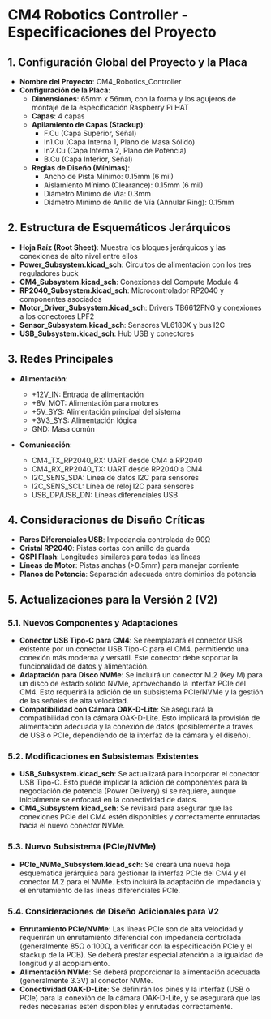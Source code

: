 # CM4 Robotics Controller - Especificaciones del Proyecto

## 1. Configuración Global del Proyecto y la Placa
* **Nombre del Proyecto**: CM4_Robotics_Controller
* **Configuración de la Placa**:
  * **Dimensiones**: 65mm x 56mm, con la forma y los agujeros de montaje de la especificación Raspberry Pi HAT
  * **Capas**: 4 capas
  * **Apilamiento de Capas (Stackup)**:
    * F.Cu (Capa Superior, Señal)
    * In1.Cu (Capa Interna 1, Plano de Masa Sólido)
    * In2.Cu (Capa Interna 2, Plano de Potencia)
    * B.Cu (Capa Inferior, Señal)
  * **Reglas de Diseño (Mínimas)**:
    * Ancho de Pista Mínimo: 0.15mm (6 mil)
    * Aislamiento Mínimo (Clearance): 0.15mm (6 mil)
    * Diámetro Mínimo de Vía: 0.3mm
    * Diámetro Mínimo de Anillo de Vía (Annular Ring): 0.15mm

## 2. Estructura de Esquemáticos Jerárquicos
* **Hoja Raíz (Root Sheet)**: Muestra los bloques jerárquicos y las conexiones de alto nivel entre ellos
* **Power_Subsystem.kicad_sch**: Circuitos de alimentación con los tres reguladores buck
* **CM4_Subsystem.kicad_sch**: Conexiones del Compute Module 4
* **RP2040_Subsystem.kicad_sch**: Microcontrolador RP2040 y componentes asociados
* **Motor_Driver_Subsystem.kicad_sch**: Drivers TB6612FNG y conexiones a los conectores LPF2
* **Sensor_Subsystem.kicad_sch**: Sensores VL6180X y bus I2C
* **USB_Subsystem.kicad_sch**: Hub USB y conectores

## 3. Redes Principales
* **Alimentación**:
  * +12V_IN: Entrada de alimentación
  * +8V_MOT: Alimentación para motores
  * +5V_SYS: Alimentación principal del sistema
  * +3V3_SYS: Alimentación lógica
  * GND: Masa común

* **Comunicación**:
  * CM4_TX_RP2040_RX: UART desde CM4 a RP2040
  * CM4_RX_RP2040_TX: UART desde RP2040 a CM4
  * I2C_SENS_SDA: Línea de datos I2C para sensores
  * I2C_SENS_SCL: Línea de reloj I2C para sensores
  * USB_DP/USB_DN: Líneas diferenciales USB

## 4. Consideraciones de Diseño Críticas
* **Pares Diferenciales USB**: Impedancia controlada de 90Ω
* **Cristal RP2040**: Pistas cortas con anillo de guarda
* **QSPI Flash**: Longitudes similares para todas las líneas
* **Líneas de Motor**: Pistas anchas (>0.5mm) para manejar corriente
* **Planos de Potencia**: Separación adecuada entre dominios de potencia



## 5. Actualizaciones para la Versión 2 (V2)

### 5.1. Nuevos Componentes y Adaptaciones

*   **Conector USB Tipo-C para CM4**: Se reemplazará el conector USB existente por un conector USB Tipo-C para el CM4, permitiendo una conexión más moderna y versátil. Este conector debe soportar la funcionalidad de datos y alimentación.
*   **Adaptación para Disco NVMe**: Se incluirá un conector M.2 (Key M) para un disco de estado sólido NVMe, aprovechando la interfaz PCIe del CM4. Esto requerirá la adición de un subsistema PCIe/NVMe y la gestión de las señales de alta velocidad.
*   **Compatibilidad con Cámara OAK-D-Lite**: Se asegurará la compatibilidad con la cámara OAK-D-Lite. Esto implicará la provisión de alimentación adecuada y la conexión de datos (posiblemente a través de USB o PCIe, dependiendo de la interfaz de la cámara y el diseño).

### 5.2. Modificaciones en Subsistemas Existentes

*   **USB_Subsystem.kicad_sch**: Se actualizará para incorporar el conector USB Tipo-C. Esto puede implicar la adición de componentes para la negociación de potencia (Power Delivery) si se requiere, aunque inicialmente se enfocará en la conectividad de datos.
*   **CM4_Subsystem.kicad_sch**: Se revisará para asegurar que las conexiones PCIe del CM4 estén disponibles y correctamente enrutadas hacia el nuevo conector NVMe.

### 5.3. Nuevo Subsistema (PCIe/NVMe)

*   **PCIe_NVMe_Subsystem.kicad_sch**: Se creará una nueva hoja esquemática jerárquica para gestionar la interfaz PCIe del CM4 y el conector M.2 para el NVMe. Esto incluirá la adaptación de impedancia y el enrutamiento de las líneas diferenciales PCIe.

### 5.4. Consideraciones de Diseño Adicionales para V2

*   **Enrutamiento PCIe/NVMe**: Las líneas PCIe son de alta velocidad y requerirán un enrutamiento diferencial con impedancia controlada (generalmente 85Ω o 100Ω, a verificar con la especificación PCIe y el stackup de la PCB). Se deberá prestar especial atención a la igualdad de longitud y al acoplamiento.
*   **Alimentación NVMe**: Se deberá proporcionar la alimentación adecuada (generalmente 3.3V) al conector NVMe.
*   **Conectividad OAK-D-Lite**: Se definirán los pines y la interfaz (USB o PCIe) para la conexión de la cámara OAK-D-Lite, y se asegurará que las redes necesarias estén disponibles y enrutadas correctamente.

